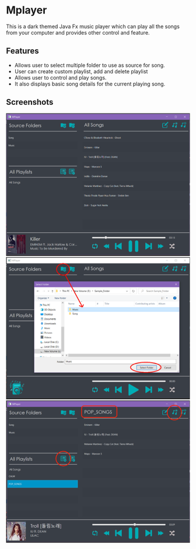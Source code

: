 # Mplayer

This is a dark themed Java Fx music player which can play all the songs from your computer and provides other control and feature.

## Features

* Allows user to select multiple folder to use as source for song.
* User can create custom playlist, add and delete playlist
* Allows user to control and play songs.
* It also displays basic song details for the current playing song.

## Screenshots
![Music Player Image 1](src/main/resources/screenshot/SS1.png "Music Player UI")
![Music Player Image 2](src/main/resources/screenshot/SS2.png "Music Player UI")
![Music Player Image 3](src/main/resources/screenshot/SS3.png "Music Player UI")
